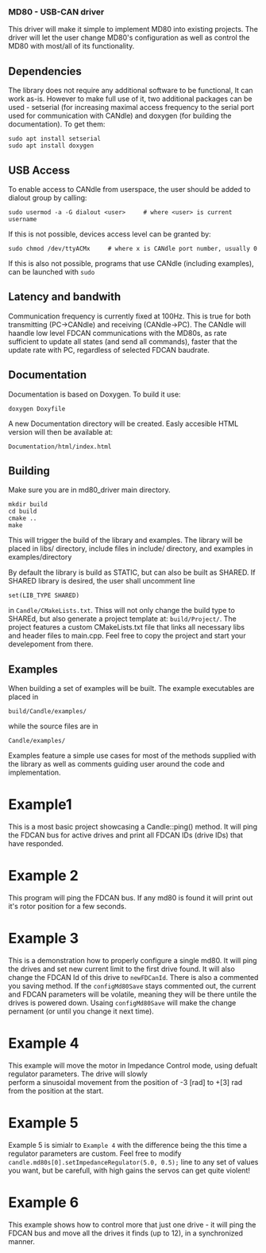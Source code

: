 ### MD80 - USB-CAN driver
This driver will make it simple to implement MD80 into existing projects. The driver will let the user change MD80's 
configuration as well as control the MD80 with most/all of its functionality.

## Dependencies
The library does not require any additional software to be functional, It can work as-is. 
However to make full use of it, two additional packages can be used - setserial (for increasing maximal access frequency
to the serial port used for communication with CANdle) and doxygen (for building the documentation). To get them:
```
sudo apt install setserial
sudo apt install doxygen
```

## USB Access
To enable access to CANdle from userspace, the user should be added to dialout group by calling:
```
sudo usermod -a -G dialout <user>     # where <user> is current username
```
If this is not possible, devices access level can be granted by:
```
sudo chmod /dev/ttyACMx     # where x is CANdle port number, usually 0
```
If this is also not possible, programs that use CANdle (including examples), can be launched with ```sudo```


## Latency and bandwith
Communication frequency is currently fixed at 100Hz. This is true for both transmitting (PC->CANdle) and receiving 
(CANdle->PC). The CANdle will haandle low level FDCAN communications with the MD80s, as rate sufficient to update 
all states (and send all commands), faster that the update rate with PC, regardless of selected FDCAN baudrate.

## Documentation
Documentation is based on Doxygen. To build it use:
```
doxygen Doxyfile
```
A new Documentation directory will be created. Easly accesible HTML version will then be available at:
```
Documentation/html/index.html
```
## Building
Make sure you are in md80_driver main directory. 
```
mkdir build
cd build 
cmake ..
make
```
This will trigger the build of the library and examples. The library will be placed in libs/ directory, 
include files in include/ directory, and examples in examples/directory

By default the library is build as STATIC, but can also be built as SHARED. If SHARED library is desired, 
the user shall uncomment line
```
set(LIB_TYPE SHARED)
```
in ```Candle/CMakeLists.txt```. Thiss will not only change the build type to SHAREd, but also generate a project
template at: ```build/Project/```. The project features a custom CMakeLists.txt file that links all necessary libs and 
header files to main.cpp. 
Feel free to copy the project and start your develepoment from there.
## Examples
When building a set of examples will be built. The example executables are placed in 
```
build/Candle/examples/
```
while the source files are in
```
Candle/examples/
```
Examples feature a simple use cases for most of the methods supplied with the library as well as comments guiding user 
around the code and implementation.

# Example1
This is a most basic project showcasing a Candle::ping() method. It will ping the FDCAN bus for active drives and print 
all FDCAN IDs (drive IDs) that have responded.

# Example 2
This program will ping the FDCAN bus. If any md80 is found it will print out it's rotor position for a few seconds.

# Example 3
This is a demonstration how to properly configure a single md80. It will ping the drives and set new current limit 
to the first drive found. It will also change the FDCAN Id of this drive to ```newFDCanId```. There is also a commented
you saving method. If the ```configMd80Save``` stays commented out, the current and FDCAN parameters will be volatile, 
meaning they will be there untile the drives is powered down. Usaing ```configMd80Save``` will make the change pernament 
(or until you change it next time).

# Example 4
This example will move the motor in Impedance Control mode, using defualt regulator parameters. The drive will slowly  
perform a sinusoidal movement from the position of -3 [rad] to +[3] rad from the position at the start.

# Example 5
Example 5 is simialr to ```Example 4``` with the difference being the this time a regulator parameters are custom.
Feel free to modify ```candle.md80s[0].setImpedanceRegulator(5.0, 0.5);``` line to any set of values you want, but be
carefull, with high gains the servos can get quite violent!

# Example 6 
This example shows how to control more that just one drive - it will ping the FDCAN bus and move all the drives it finds
(up to 12), in a synchronized manner. 